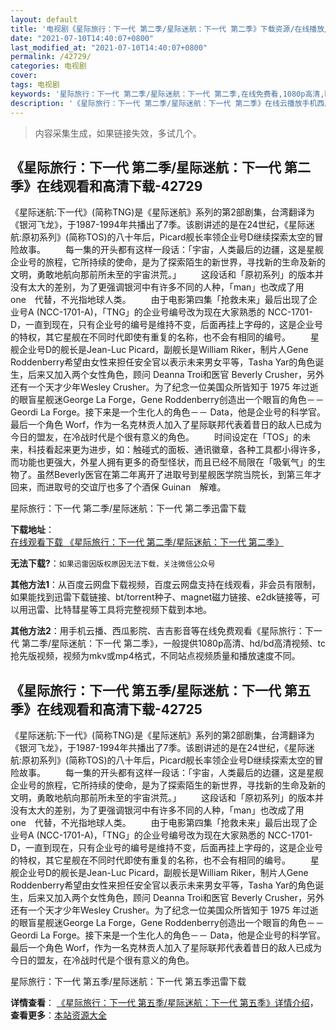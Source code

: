 ```yaml
---
layout: default
title: '电视剧《星际旅行：下一代 第二季/星际迷航：下一代 第二季》下载资源/在线播放/视频地址/1080p/高清/蓝光'
date: "2021-07-10T14:40:07+0800"
last_modified_at: "2021-07-10T14:40:07+0800"
permalink: /42729/
categories: 电视剧
cover:
tags: 电视剧
keywords: '星际旅行：下一代 第二季/星际迷航：下一代 第二季,在线免费看,1080p高清,bt种子,torrent,百度云盘,magnet,磁力链,迅雷下载资源'
description: '《星际旅行：下一代 第二季/星际迷航：下一代 第二季》在线云播放手机西瓜影院吉吉影音免费看，1080p高清bd/hd未删减完整版和tc抢先枪版，mkv/mp4格式，附带bt/torrent种子、magnet/磁力链、百度云盘、网盘资源迅雷下载链接'
---
```


>内容采集生成，如果链接失效，多试几个。


## 《星际旅行：下一代 第二季/星际迷航：下一代 第二季》在线观看和高清下载-42729

《星际迷航:下一代》(简称TNG)是《星际迷航》系列的第2部剧集，台湾翻译为《银河飞龙》，于1987-1994年共播出了7季。该剧讲述的是在24世纪，《星际迷航:原初系列》(简称TOS)的八十年后，Picard舰长率领企业号D继续探索太空的冒险故事。&nbsp;　　每一集的开头都有这样一段话：「宇宙，人类最后的边疆，这是星舰企业号的旅程，它所持续的使命，是为了探索陌生的新世界，寻找新的生命及新的文明，勇敢地航向那前所未至的宇宙洪荒。」&nbsp;　　这段话和「原初系列」的版本并没有太大的差别，为了更强调银河中有许多不同的人种，「man」也改成了用　one　代替，不光指地球人类。&nbsp;　　由于电影第四集「抢救未来」最后出现了企业号A (NCC-1701-A)，「TNG」的企业号编号改为现在大家熟悉的 NCC-1701-D，一直到现在，只有企业号的编号是维持不变，后面再挂上字母的，这是企业号的特权，其它星舰在不同时代即使有重复的名称，也不会有相同的编号。&nbsp;　　星舰企业号D的舰长是Jean-Luc Picard，副舰长是William Riker，制片人Gene Roddenberry希望由女性来担任安全官以表示未来男女平等，Tasha Yar的角色诞生，后来又加入两个女性角色，顾问 Deanna Troi和医官 Beverly Crusher，另外还有一个天才少年Wesley Crusher。为了纪念一位美国众所皆知于 1975 年过逝的眼盲星舰迷George La Forge，Gene Roddenberry创造出一个眼盲的角色－－ Geordi La Forge。接下来是一个生化人的角色－－ Data，他是企业号的科学官。 最后一个角色 Worf，作为一名克林贡人加入了星际联邦代表着昔日的敌人已成为今日的盟友，在冷战时代是个很有意义的角色。&nbsp;　　时间设定在「TOS」的未来，科技看起来更为进步，如：触碰式的面板、通讯徽章，各种工具都小得许多，而功能也更强大，外星人拥有更多的奇型怪状，而且已经不局限在「吸氧气」的生物了。虽然Beverly医官在第二年离开了进取号到星舰医学院当院长，到第三年才回来，而进取号的交谊厅也多了个酒保 Guinan　解难。</div>


星际旅行：下一代 第二季/星际迷航：下一代 第二季迅雷下载

**下载地址**： [在线观看下载 《星际旅行：下一代 第二季/星际迷航：下一代 第二季》](https://www.993dy.com//vod-detail-id-9296.html) 


**无法下载?**：`如果迅雷因版权原因无法下载，关注微信公众号 `

**其他方法1**：从百度云网盘下载视频，百度云网盘支持在线观看，非会员有限制，如果能找到迅雷下载链接、bt/torrent种子、magnet磁力链接、e2dk链接等，可以用迅雷、比特彗星等工具将完整视频下载到本地。

**其他方法2**：用手机云播、西瓜影院、吉吉影音等在线免费观看《星际旅行：下一代 第二季/星际迷航：下一代 第二季》，一般提供1080p高清、hd/bd高清视频、tc抢先版视频，视频为mkv或mp4格式，不同站点视频质量和播放速度不同。


## 《星际旅行：下一代 第五季/星际迷航：下一代 第五季》在线观看和高清下载-42725

《星际迷航:下一代》(简称TNG)是《星际迷航》系列的第2部剧集，台湾翻译为《银河飞龙》，于1987-1994年共播出了7季。该剧讲述的是在24世纪，《星际迷航:原初系列》(简称TOS)的八十年后，Picard舰长率领企业号D继续探索太空的冒险故事。&nbsp;　　每一集的开头都有这样一段话：「宇宙，人类最后的边疆，这是星舰企业号的旅程，它所持续的使命，是为了探索陌生的新世界，寻找新的生命及新的文明，勇敢地航向那前所未至的宇宙洪荒。」&nbsp;　　这段话和「原初系列」的版本并没有太大的差别，为了更强调银河中有许多不同的人种，「man」也改成了用　one　代替，不光指地球人类。&nbsp;　　由于电影第四集「抢救未来」最后出现了企业号A (NCC-1701-A)，「TNG」的企业号编号改为现在大家熟悉的 NCC-1701-D，一直到现在，只有企业号的编号是维持不变，后面再挂上字母的，这是企业号的特权，其它星舰在不同时代即使有重复的名称，也不会有相同的编号。&nbsp;　　星舰企业号D的舰长是Jean-Luc Picard，副舰长是William Riker，制片人Gene Roddenberry希望由女性来担任安全官以表示未来男女平等，Tasha Yar的角色诞生，后来又加入两个女性角色，顾问 Deanna Troi和医官 Beverly Crusher，另外还有一个天才少年Wesley Crusher。为了纪念一位美国众所皆知于 1975 年过逝的眼盲星舰迷George La Forge，Gene Roddenberry创造出一个眼盲的角色－－ Geordi La Forge。接下来是一个生化人的角色－－ Data，他是企业号的科学官。 最后一个角色 Worf，作为一名克林贡人加入了星际联邦代表着昔日的敌人已成为今日的盟友，在冷战时代是个很有意义的角色。</div>


星际旅行：下一代 第五季/星际迷航：下一代 第五季迅雷下载

**详情查看**： [《星际旅行：下一代 第五季/星际迷航：下一代 第五季》详情介绍](/movie/42725/)， **查看更多**：[本站资源大全](/movie/t/all/)

